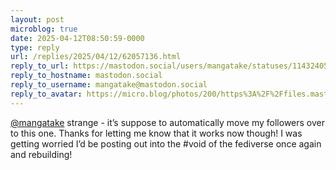 ```yaml
---
layout: post
microblog: true
date: 2025-04-12T08:50:59-0000
type: reply
url: /replies/2025/04/12/62057136.html
reply_to_url: https://mastodon.social/users/mangatake/statuses/114324050221332516
reply_to_hostname: mastodon.social
reply_to_username: mangatake@mastodon.social
reply_to_avatar: https://micro.blog/photos/200/https%3A%2F%2Ffiles.mastodon.social%2Faccounts%2Favatars%2F114%2F173%2F065%2F093%2F931%2F236%2Foriginal%2F9da586dc14c621ee.jpg
---
```

<p><span class="h-card"><a href="https://micro.blog/mangatake@mastodon.social" class="u-url mention">@mangatake</a></span> strange - it’s suppose to automatically move my followers over to this one. Thanks for letting me know that it works now though! I was getting worried I’d be posting out into the #void of the fediverse once again and rebuilding!</p>
